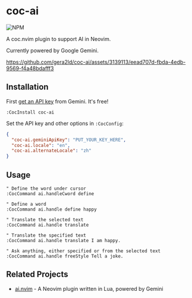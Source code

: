 # coc-ai

![NPM](https://img.shields.io/npm/v/coc-ai.svg)

A coc.nvim plugin to support AI in Neovim.

Currently powered by Google Gemini.

https://github.com/gera2ld/coc-ai/assets/3139113/eead707d-fbda-4edb-9569-f4a48bdafff3

## Installation

First [get an API key](https://ai.google.dev/tutorials/setup) from Gemini. It's free!

```viml
:CocInstall coc-ai
```

Set the API key and other options in `:CocConfig`:

```json
{
  "coc-ai.geminiApiKey": "PUT_YOUR_KEY_HERE",
  "coc-ai.locale": "en",
  "coc-ai.alternateLocale": "zh"
}
```

## Usage

```viml
" Define the word under cursor
:CocCommand ai.handleCword define

" Define a word
:CocCommand ai.handle define happy

" Translate the selected text
:CocCommand ai.handle translate

" Translate the specified text
:CocCommand ai.handle translate I am happy.

" Ask anything, either specified or from the selected text
:CocCommand ai.handle freeStyle Tell a joke.
```

## Related Projects

- [ai.nvim](https://github.com/gera2ld/ai.nvim) - A Neovim plugin written in Lua, powered by Gemini
